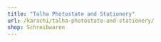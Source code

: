 ```yaml
---
title: "Talha Photostate and Stationery"
url: /karachi/talha-photostate-and-stationery/
shop: Schreibwaren
---
```

